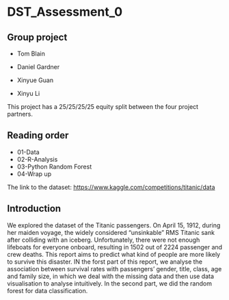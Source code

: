 # DST_Assessment_0
## Group project

* Tom Blain

* Daniel Gardner

* Xinyue Guan

* Xinyu Li

This project has a 25/25/25/25 equity split between the four project partners.

## Reading order

* 01-Data
* 02-R-Analysis
* 03-Python Random Forest
* 04-Wrap up

The link to the dataset: https://www.kaggle.com/competitions/titanic/data

## Introduction

We explored the dataset of the Titanic passengers. On April 15, 1912, during her maiden voyage, the widely considered “unsinkable” RMS Titanic sank after colliding with an iceberg. Unfortunately, there were not enough lifeboats for everyone onboard, resulting in 1502 out of 2224 passenger and crew deaths. This report aims to predict what kind of people are more likely to survive this disaster. IN the  forst part of this report, we analyse the association between survival rates with passengers’ gender, title, class, age and family size, in which we deal with the missing data and then use data visualisation to analyse intuitively. In the second part, we did the random forest for data classification.
